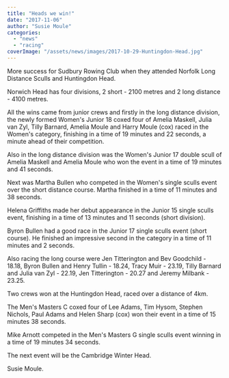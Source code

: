```yaml
---
title: "Heads we win!"
date: "2017-11-06"
author: "Susie Moule"
categories: 
  - "news"
  - "racing"
coverImage: "/assets/news/images/2017-10-29-Huntingdon-Head.jpg"
---
```


More success for Sudbury Rowing Club when they attended Norfolk Long Distance Sculls and Huntingdon Head.

Norwich Head has four divisions, 2 short - 2100 metres and 2 long distance - 4100 metres.

All the wins came from junior crews and firstly in the long distance division, the newly formed Women's Junior 18 coxed four of Amelia Maskell, Julia van Zyl, Tilly Barnard, Amelia Moule and Harry Moule (cox) raced in the Women's category, finishing in a time of 19 minutes and 22 seconds, a minute ahead of their competition.

Also in the long distance division was the Women's Junior 17 double scull of Amelia Maskell and Amelia Moule who won the event in a time of 19 minutes and 41 seconds.

Next was Martha Bullen who competed in the Women's single sculls event over the short distance course. Martha finished in a time of 11 minutes and 38 seconds.

Helena Griffiths made her debut appearance in the Junior 15 single sculls event, finishing in a time of 13 minutes and 11 seconds (short division).

Byron Bullen had a good race in the Junior 17 single sculls event (short course). He finished an impressive second in the category in a time of 11 minutes and 2 seconds.

Also racing the long course were Jen Titterington and Bev Goodchild - 18.18, Byron Bullen and Henry Tullin - 18.24, Tracy Muir - 23.19, Tilly Barnard and Julia van Zyl - 22.19, Jen Titterington - 20.27 and Jeremy Milbank - 23.25.

Two crews won at the Huntingdon Head, raced over a distance of 4km.

The Men's Masters C coxed four of Lee Adams, Tim Hysom, Stephen Nichols, Paul Adams and Helen Sharp (cox) won their event in a time of 15 minutes 38 seconds.

Mike Arnott competed in the Men's Masters G single sculls event winning in a time of 19 minutes 34 seconds.

The next event will be the Cambridge Winter Head.

Susie Moule.

